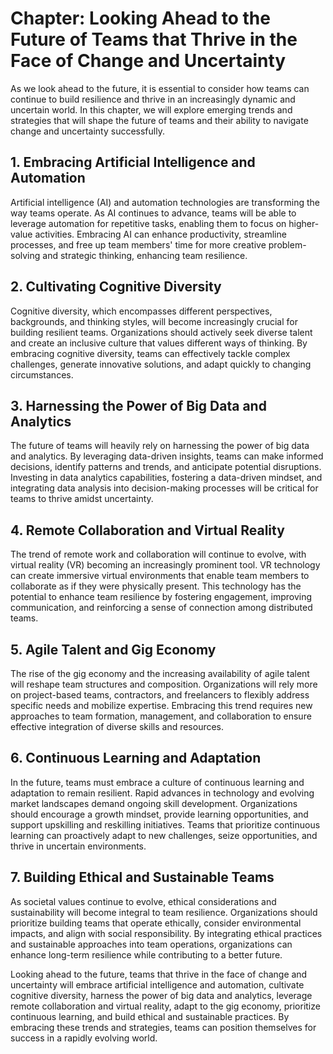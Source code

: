 Chapter: Looking Ahead to the Future of Teams that Thrive in the Face of Change and Uncertainty
===============================================================================================

As we look ahead to the future, it is essential to consider how teams can continue to build resilience and thrive in an increasingly dynamic and uncertain world. In this chapter, we will explore emerging trends and strategies that will shape the future of teams and their ability to navigate change and uncertainty successfully.

**1. Embracing Artificial Intelligence and Automation**
-------------------------------------------------------

Artificial intelligence (AI) and automation technologies are transforming the way teams operate. As AI continues to advance, teams will be able to leverage automation for repetitive tasks, enabling them to focus on higher-value activities. Embracing AI can enhance productivity, streamline processes, and free up team members' time for more creative problem-solving and strategic thinking, enhancing team resilience.

**2. Cultivating Cognitive Diversity**
--------------------------------------

Cognitive diversity, which encompasses different perspectives, backgrounds, and thinking styles, will become increasingly crucial for building resilient teams. Organizations should actively seek diverse talent and create an inclusive culture that values different ways of thinking. By embracing cognitive diversity, teams can effectively tackle complex challenges, generate innovative solutions, and adapt quickly to changing circumstances.

**3. Harnessing the Power of Big Data and Analytics**
-----------------------------------------------------

The future of teams will heavily rely on harnessing the power of big data and analytics. By leveraging data-driven insights, teams can make informed decisions, identify patterns and trends, and anticipate potential disruptions. Investing in data analytics capabilities, fostering a data-driven mindset, and integrating data analysis into decision-making processes will be critical for teams to thrive amidst uncertainty.

**4. Remote Collaboration and Virtual Reality**
-----------------------------------------------

The trend of remote work and collaboration will continue to evolve, with virtual reality (VR) becoming an increasingly prominent tool. VR technology can create immersive virtual environments that enable team members to collaborate as if they were physically present. This technology has the potential to enhance team resilience by fostering engagement, improving communication, and reinforcing a sense of connection among distributed teams.

**5. Agile Talent and Gig Economy**
-----------------------------------

The rise of the gig economy and the increasing availability of agile talent will reshape team structures and composition. Organizations will rely more on project-based teams, contractors, and freelancers to flexibly address specific needs and mobilize expertise. Embracing this trend requires new approaches to team formation, management, and collaboration to ensure effective integration of diverse skills and resources.

**6. Continuous Learning and Adaptation**
-----------------------------------------

In the future, teams must embrace a culture of continuous learning and adaptation to remain resilient. Rapid advances in technology and evolving market landscapes demand ongoing skill development. Organizations should encourage a growth mindset, provide learning opportunities, and support upskilling and reskilling initiatives. Teams that prioritize continuous learning can proactively adapt to new challenges, seize opportunities, and thrive in uncertain environments.

**7. Building Ethical and Sustainable Teams**
---------------------------------------------

As societal values continue to evolve, ethical considerations and sustainability will become integral to team resilience. Organizations should prioritize building teams that operate ethically, consider environmental impacts, and align with social responsibility. By integrating ethical practices and sustainable approaches into team operations, organizations can enhance long-term resilience while contributing to a better future.

Looking ahead to the future, teams that thrive in the face of change and uncertainty will embrace artificial intelligence and automation, cultivate cognitive diversity, harness the power of big data and analytics, leverage remote collaboration and virtual reality, adapt to the gig economy, prioritize continuous learning, and build ethical and sustainable practices. By embracing these trends and strategies, teams can position themselves for success in a rapidly evolving world.
